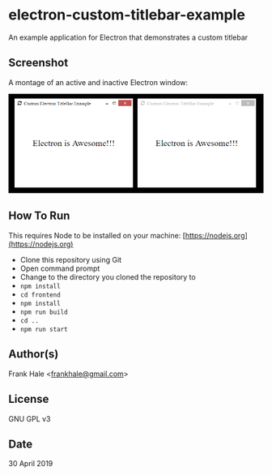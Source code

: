 # electron-custom-titlebar-example

An example application for Electron that demonstrates a custom titlebar

## Screenshot

A montage of an active and inactive Electron window:

<img src="screenshots/electron-custom-titlebar.png" alt="screenshot of custom window titlebar (active and inactive)" />

## How To Run

This requires Node to be installed on your machine:
[https://nodejs.org](https://nodejs.org)

- Clone this repository using Git
- Open command prompt
- Change to the directory you cloned the repository to
- `npm install`
- `cd frontend`
- `npm install`
- `npm run build`
- `cd ..`
- `npm run start`

## Author(s)

Frank Hale &lt;frankhale@gmail.com&gt;

## License

GNU GPL v3

## Date

30 April 2019
